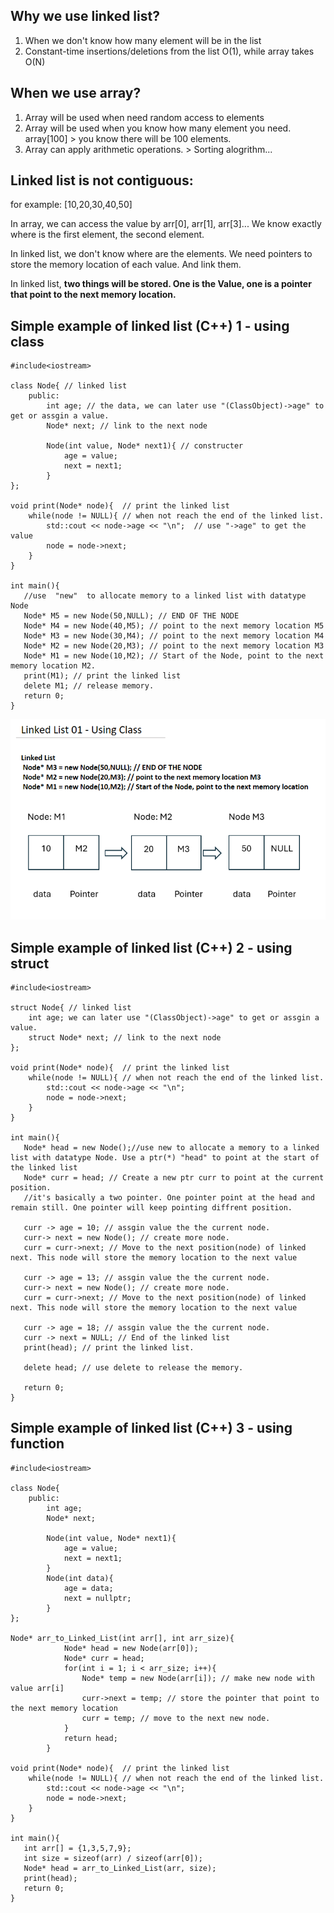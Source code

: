 ## Why we use linked list?
  1. When we don't know how many element will be in the list
  2. Constant-time insertions/deletions from the list O(1), while array takes O(N)
     
## When we use array?
  1. Array will be used when need random access to elements
  2. Array will be used when you know how many element you need.  array[100] > you know there will be 100 elements.
  3. Array can apply arithmetic operations. > Sorting alogrithm...

## Linked list is not contiguous:
  for example: [10,20,30,40,50]
  
  In array, we can access the value by arr[0], arr[1], arr[3]...  We know exactly where is the first element, the second element.
  
  In linked list, we don't know where are the elements. We need pointers to store the memory location of each value. And link them.
  
  In linked list, <b> two things will be stored. One is the Value, one is a pointer that point to the next memory location. </b>


## Simple example of linked list (C++) 1 - using class
```
#include<iostream>

class Node{ // linked list
    public:
        int age; // the data, we can later use "(ClassObject)->age" to get or assgin a value.
        Node* next; // link to the next node
        
        Node(int value, Node* next1){ // constructer
            age = value;
            next = next1;
        }
};

void print(Node* node){  // print the linked list
    while(node != NULL){ // when not reach the end of the linked list.
        std::cout << node->age << "\n";  // use "->age" to get the value
        node = node->next;
    }
}

int main(){
   //use  "new"  to allocate memory to a linked list with datatype Node
   Node* M5 = new Node(50,NULL); // END OF THE NODE
   Node* M4 = new Node(40,M5); // point to the next memory location M5
   Node* M3 = new Node(30,M4); // point to the next memory location M4
   Node* M2 = new Node(20,M3); // point to the next memory location M3
   Node* M1 = new Node(10,M2); // Start of the Node, point to the next memory location M2.
   print(M1); // print the linked list
   delete M1; // release memory.
   return 0;
}
```
<img src="https://github.com/Kuroko201/DSA-note/blob/main/Linked_List/pic/linked_List%20-%2001.png?raw=true" width="600px">

## Simple example of linked list (C++) 2 - using struct
```
#include<iostream>

struct Node{ // linked list
    int age; we can later use "(ClassObject)->age" to get or assgin a value.
    struct Node* next; // link to the next node
};

void print(Node* node){  // print the linked list
    while(node != NULL){ // when not reach the end of the linked list.
        std::cout << node->age << "\n";
        node = node->next;
    }
}

int main(){
   Node* head = new Node();//use new to allocate a memory to a linked list with datatype Node. Use a ptr(*) "head" to point at the start of the linked list
   Node* curr = head; // Create a new ptr curr to point at the current position. 
   //it's basically a two pointer. One pointer point at the head and remain still. One pointer will keep pointing diffrent position.
   
   curr -> age = 10; // assgin value the the current node.
   curr-> next = new Node(); // create more node.
   curr = curr->next; // Move to the next position(node) of linked next. This node will store the memory location to the next value
   
   curr -> age = 13; // assgin value the the current node.
   curr-> next = new Node(); // create more node.
   curr = curr->next; // Move to the next position(node) of linked next. This node will store the memory location to the next value
   
   curr -> age = 18; // assgin value the the current node.
   curr -> next = NULL; // End of the linked list
   print(head); // print the linked list.
   
   delete head; // use delete to release the memory.

   return 0;
}
```
## Simple example of linked list (C++) 3 - using function
```
#include<iostream>

class Node{
    public:
        int age;
        Node* next;
        
        Node(int value, Node* next1){
            age = value;
            next = next1;
        }
        Node(int data){
            age = data;
            next = nullptr;
        }
};

Node* arr_to_Linked_List(int arr[], int arr_size){
            Node* head = new Node(arr[0]);
            Node* curr = head;
            for(int i = 1; i < arr_size; i++){
                Node* temp = new Node(arr[i]); // make new node with value arr[i]
                curr->next = temp; // store the pointer that point to the next memory location
                curr = temp; // move to the next new node.
            }
            return head;
        }
        
void print(Node* node){  // print the linked list
    while(node != NULL){ // when not reach the end of the linked list.
        std::cout << node->age << "\n";
        node = node->next;
    }
}

int main(){
   int arr[] = {1,3,5,7,9};
   int size = sizeof(arr) / sizeof(arr[0]);
   Node* head = arr_to_Linked_List(arr, size);
   print(head);
   return 0;
}
```
